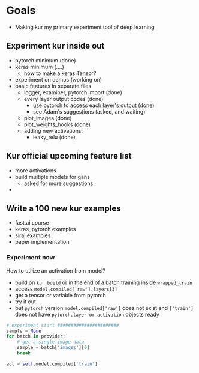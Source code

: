 
# Goals
- Making kur my primary experiment tool of deep learning

## Experiment kur inside out
- pytorch minimum (done)
- keras minimum (....)
	- how to make a keras.Tensor?
- experiment on demos (working on)
- basic features in separate files
	- logger, examiner, pytorch import (done)
	- every layer output codes (done)
		- use pytorch to access each layer's output (done)
		- see Adam's suggestions (asked, and waiting)
	- plot_images (done)
	- plot_weights_hooks (done)
	- adding new activations:
		- leaky_relu (done)


## Kur official upcoming feature list
- more activations
- build multiple models for gans
	- asked for more suggestions
-

## Write a 100 new kur examples
- fast.ai course
- keras, pytorch examples
- siraj examples
- paper implementation

### Experiment now
How to utilize an activation from model?
- build on `kur build` or in the end of a batch training inside `wrapped_train`
- access `model.compiled['raw'].layers[3]`
- get a tensor or variable from pytorch
- try it out
- but `pytorch` version `model.compiled['raw']` does not exist and `['train']` does not have `pytorch.layer or activation` objects ready

```python
# experiment start #######################
sample = None
for batch in provider:
	# get a single image data
	sample = batch['images'][0]
	break

act = self.model.compiled['train']
```
